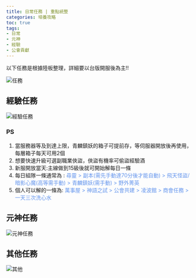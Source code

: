```yaml
---
title: 日常任務 | 重點統整
categories: 培養攻略
toc: true
tags:
- 日常
- 元神
- 經驗
- 公會貢獻
---
```

以下任務是根據陸板整理，詳細要以台版開服後為主!!<!--more-->

![任務](https://i.imgur.com/eG3Fnuu.jpg)

## 經驗任務
![經驗任務](https://i.imgur.com/QmnhBk6.png)

### PS
1. 當服務器等及到達上限，青麟鎮妖的箱子可提前存，等伺服器開放後再使用，每層箱子每天可用2個
2. 想要快速升級可選副職業俠盜，俠盜有機率可偷盜經驗酒
3. 新服開放當天:主線做到15級後就可開始解每日一條
4. 每日組隊一條通常為 : <font color="#6495ed">尋靈 > 副本(需先手動達70分後才能自動) > 飛天怪盜/暗影心魔(高等需手動) > 青麟鎮妖(需手動) > 野外菁英</font>
5. 個人可以解的一條為:  <font color="#6495ed">萬事屋 > 神語之試 > 公會共建 > 凌波館 > 商會任務 > 一天三次洗心水</font>

## 元神任務

![元神任務](https://i.imgur.com/wbSLlUV.png)


## 其他任務

![其他](https://i.imgur.com/3hHo88O.png)

